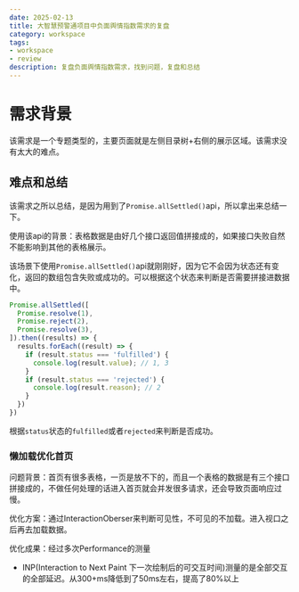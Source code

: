 ```yaml
---
date: 2025-02-13
title: 大智慧预警通项目中负面舆情指数需求的复盘
category: workspace
tags:
- workspace
- review
description: 复盘负面舆情指数需求，找到问题，复盘和总结
---
```


# 需求背景

该需求是一个专题类型的，主要页面就是左侧目录树+右侧的展示区域。该需求没有太大的难点。

## 难点和总结

该需求之所以总结，是因为用到了`Promise.allSettled()`api，所以拿出来总结一下。

使用该api的背景：表格数据是由好几个接口返回值拼接成的，如果接口失败自然不能影响到其他的表格展示。

该场景下使用`Promise.allSettled()`api就刚刚好，因为它不会因为状态还有变化，返回的数组包含失败或成功的。可以根据这个状态来判断是否需要拼接进数据中。

```js
Promise.allSettled([
  Promise.resolve(1),
  Promise.reject(2),
  Promise.resolve(3),
]).then((results) => {
  results.forEach((result) => {
    if (result.status === 'fulfilled') {
      console.log(result.value); // 1, 3 
    }   
    if (result.status === 'rejected') {
      console.log(result.reason); // 2
    }
  }) 
})
```

根据`status`状态的`fulfilled`或者`rejected`来判断是否成功。

### 懒加载优化首页

问题背景：首页有很多表格，一页是放不下的，而且一个表格的数据是有三个接口拼接成的，不做任何处理的话进入首页就会并发很多请求，还会导致页面响应过慢。

优化方案：通过InteractionOberser来判断可见性，不可见的不加载。进入视口之后再去加载数据。

优化成果：经过多次Performance的测量
- INP(Interaction to Next Paint 下一次绘制后的可交互时间)测量的是全部交互的全部延迟。从300+ms降低到了50ms左右，提高了80%以上

